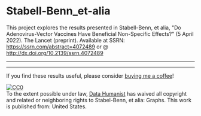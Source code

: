 # Stabell-Benn_et-alia
This project explores the results presented in Stabell-Benn, et alia, "Do Adenovirus-Vector Vaccines Have Beneficial Non-Specific Effects?" (5 April 2022).  The Lancet (preprint). Available at SSRN: https://ssrn.com/abstract=4072489 or @ http://dx.doi.org/10.2139/ssrn.4072489

<hr/>

<hr />
If you find these results useful, please consider <a href = "http://buymeacoffee.com/datahumanist">buying me a coffee</a>!


<p xmlns:dct="http://purl.org/dc/terms/" xmlns:vcard="http://www.w3.org/2001/vcard-rdf/3.0#">
  <a rel="license"
     href="http://creativecommons.org/publicdomain/zero/1.0/">
    <img src="https://licensebuttons.net/p/zero/1.0/88x31.png" style="border-style: none;" alt="CC0" />
  </a>
  <br />
  To the extent possible under law,
  <a rel="dct:publisher"
     href="https://github.com/Thom-J-H/map_Gap_2_Tidy">
    <span property="dct:title">Data Humanist</span></a>
  has waived all copyright and related or neighboring rights to
  <span property="dct:title">Stabel-Benn, et alia: Graphs</span>.
This work is published from:
<span property="vcard:Country" datatype="dct:ISO3166"
      content="US" about="https://github.com/Thom-J-H/map_Gap_2_Tidy">
  United States</span>.
</p>
